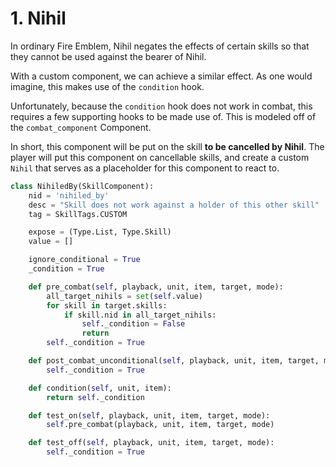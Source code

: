 # 1. Nihil
In ordinary Fire Emblem, Nihil negates the effects of certain skills so that they cannot be used against the bearer of Nihil.

With a custom component, we can achieve a similar effect. As one would imagine, this makes use of the `condition` hook.

Unfortunately, because the `condition` hook does not work in combat, this requires a few supporting hooks to be made use of. This is modeled off of the `combat_component` Component.

In short, this component will be put on the skill **to be cancelled by Nihil**. The player will put this component on cancellable skills, and create a custom `Nihil` that serves as a placeholder for this component to react to.

```python
class NihiledBy(SkillComponent):
    nid = 'nihiled_by'
    desc = "Skill does not work against a holder of this other skill"
    tag = SkillTags.CUSTOM

    expose = (Type.List, Type.Skill)
    value = []

    ignore_conditional = True
    _condition = True

    def pre_combat(self, playback, unit, item, target, mode):
        all_target_nihils = set(self.value)
        for skill in target.skills:
            if skill.nid in all_target_nihils:
                self._condition = False
                return
        self._condition = True

    def post_combat_unconditional(self, playback, unit, item, target, mode):
        self._condition = True

    def condition(self, unit, item):
        return self._condition

    def test_on(self, playback, unit, item, target, mode):
        self.pre_combat(playback, unit, item, target, mode)

    def test_off(self, playback, unit, item, target, mode):
        self._condition = True
```